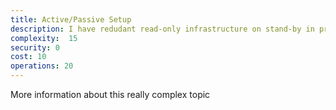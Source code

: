 ```yaml
---
title: Active/Passive Setup
description: I have redudant read-only infrastructure on stand-by in production.
complexity:  15
security: 0
cost: 10
operations: 20
---
```


More information about this really complex topic